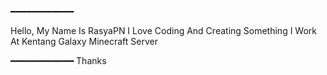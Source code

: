 ━━━━━━━━━━━━

Hello, My Name Is RasyaPN
I Love Coding And Creating Something
I Work At Kentang Galaxy Minecraft Server

━━━━━━━━━━━━
Thanks
